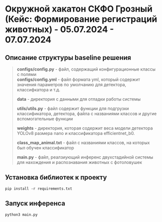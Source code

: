 # Окружной хакатон СКФО Грозный (Кейс: Формирование регистраций животных) - 05.07.2024 - 07.07.2024

## Описание структуры baseline решения

> **configs/config.py** - файл, содержащий конфигурационные классы с полями \
> **configs/config.yml** - файл формата yml, который содержит значения параметров по умолчанию для детектора, классифкатора и т.д.
> 
> **data** - директория с данными для отладки работы системы
> 
> **utils/utils.py** - файл содержит функции для подгрузки классификатора, детектора, файла с названиями классов и другие вспомогательные функции
> 
> **weights** - директория, которая содержит веса модели детектора YOLOv8 размера nano и классификатора efficientnet_b0.
> 
> **class_map_animal.txt** - файл с названиями классов, на которых был обучен классификатор
> 
> **main.py** - файл, реалзиующий инференс двухстадийной системы для нахождения и распознавания животных с фотоловушек
> 

## Установка библиотек к проекту
`pip install -r requirements.txt`

## Запуск инференса
`python3 main.py`